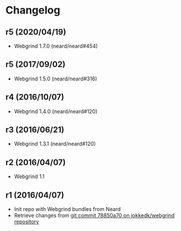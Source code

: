 # Changelog

## r5 (2020/04/19)

* Webgrind 1.7.0 (neard/neard#454)

## r5 (2017/09/02)

* Webgrind 1.5.0 (neard/neard#316)

## r4 (2016/10/07)

* Webgrind 1.4.0 (neard/neard#120)

## r3 (2016/06/21)

* Webgrind 1.3.1 (neard/neard#120)

## r2 (2016/04/07)

* Webgrind 1.1

## r1 (2016/04/07)

* Init repo with Webgrind bundles from Neard
* Retrieve changes from [git commit 78850a70 on jokkedk/webgrind repository](https://github.com/jokkedk/webgrind/tree/78850a704538040d3d5326cfe7a9d039abdc4d56)
